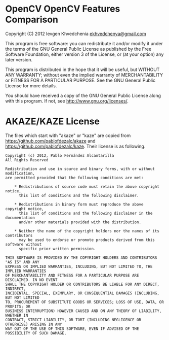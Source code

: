 # OpenCV OpenCV Features Comparison
Copyright (C) 2012 Ievgen Khvedchenia <ekhvedchenya@gmail.com>

This program is free software: you can redistribute it and/or modify
it under the terms of the GNU General Public License as published by
the Free Software Foundation, either version 3 of the License, or
(at your option) any later version.

This program is distributed in the hope that it will be useful,
but WITHOUT ANY WARRANTY; without even the implied warranty of
MERCHANTABILITY or FITNESS FOR A PARTICULAR PURPOSE.  See the
GNU General Public License for more details.

You should have received a copy of the GNU General Public License
along with this program.  If not, see <http://www.gnu.org/licenses/>.

# AKAZE/KAZE License
The files which start with "akaze" or "kaze" are copied from https://github.com/pablofdezalc/akaze and https://github.com/pablofdezalc/kaze. Their license is as following.

```
Copyright (c) 2012, Pablo Fernández Alcantarilla
All Rights Reserved

Redistribution and use in source and binary forms, with or without modification, 
are permitted provided that the following conditions are met:

    * Redistributions of source code must retain the above copyright notice, 
      this list of conditions and the following disclaimer.

    * Redistributions in binary form must reproduce the above copyright notice, 
      this list of conditions and the following disclaimer in the documentation 
      and/or other materials provided with the distribution.

    * Neither the name of the copyright holders nor the names of its contributors 
      may be used to endorse or promote products derived from this software without 
      specific prior written permission.

THIS SOFTWARE IS PROVIDED BY THE COPYRIGHT HOLDERS AND CONTRIBUTORS "AS IS" AND ANY 
EXPRESS OR IMPLIED WARRANTIES, INCLUDING, BUT NOT LIMITED TO, THE IMPLIED WARRANTIES 
OF MERCHANTABILITY AND FITNESS FOR A PARTICULAR PURPOSE ARE DISCLAIMED. IN NO EVENT 
SHALL THE COPYRIGHT HOLDER OR CONTRIBUTORS BE LIABLE FOR ANY DIRECT, INDIRECT, 
INCIDENTAL, SPECIAL, EXEMPLARY, OR CONSEQUENTIAL DAMAGES (INCLUDING, BUT NOT LIMITED 
TO, PROCUREMENT OF SUBSTITUTE GOODS OR SERVICES; LOSS OF USE, DATA, OR PROFITS; OR 
BUSINESS INTERRUPTION) HOWEVER CAUSED AND ON ANY THEORY OF LIABILITY, WHETHER IN 
CONTRACT, STRICT LIABILITY, OR TORT (INCLUDING NEGLIGENCE OR OTHERWISE) ARISING IN ANY 
WAY OUT OF THE USE OF THIS SOFTWARE, EVEN IF ADVISED OF THE POSSIBILITY OF SUCH DAMAGE.
```